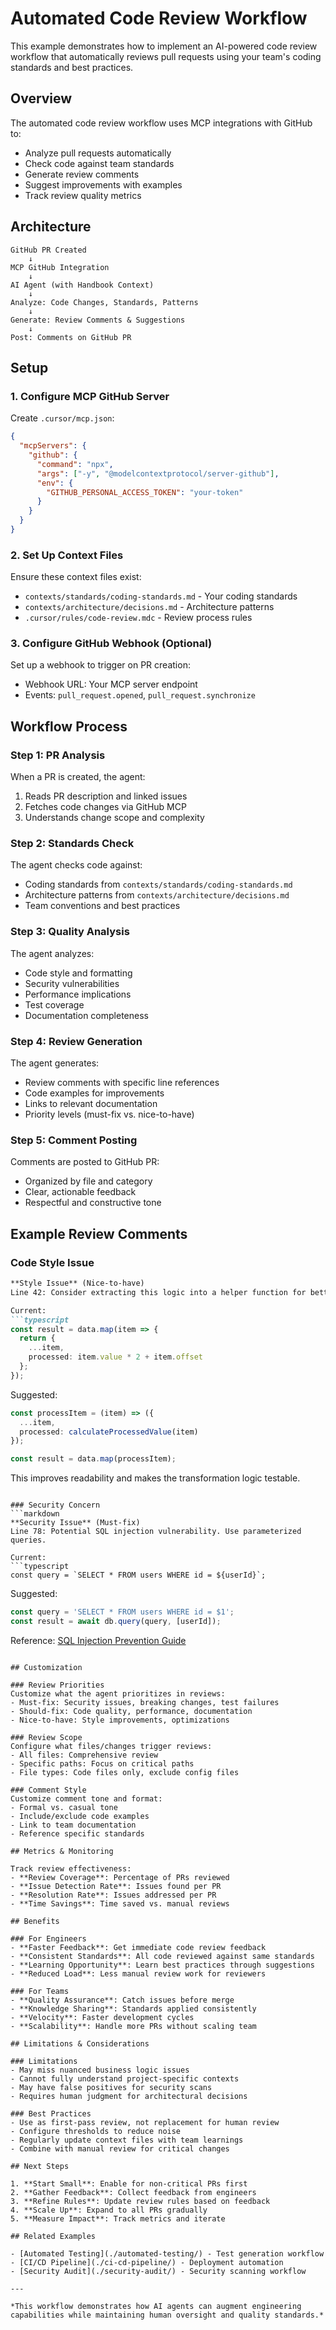 # Automated Code Review Workflow

This example demonstrates how to implement an AI-powered code review workflow that automatically reviews pull requests using your team's coding standards and best practices.

## Overview

The automated code review workflow uses MCP integrations with GitHub to:
- Analyze pull requests automatically
- Check code against team standards
- Generate review comments
- Suggest improvements with examples
- Track review quality metrics

## Architecture

```
GitHub PR Created
    ↓
MCP GitHub Integration
    ↓
AI Agent (with Handbook Context)
    ↓
Analyze: Code Changes, Standards, Patterns
    ↓
Generate: Review Comments & Suggestions
    ↓
Post: Comments on GitHub PR
```

## Setup

### 1. Configure MCP GitHub Server

Create `.cursor/mcp.json`:

```json
{
  "mcpServers": {
    "github": {
      "command": "npx",
      "args": ["-y", "@modelcontextprotocol/server-github"],
      "env": {
        "GITHUB_PERSONAL_ACCESS_TOKEN": "your-token"
      }
    }
  }
}
```

### 2. Set Up Context Files

Ensure these context files exist:
- `contexts/standards/coding-standards.md` - Your coding standards
- `contexts/architecture/decisions.md` - Architecture patterns
- `.cursor/rules/code-review.mdc` - Review process rules

### 3. Configure GitHub Webhook (Optional)

Set up a webhook to trigger on PR creation:
- Webhook URL: Your MCP server endpoint
- Events: `pull_request.opened`, `pull_request.synchronize`

## Workflow Process

### Step 1: PR Analysis
When a PR is created, the agent:
1. Reads PR description and linked issues
2. Fetches code changes via GitHub MCP
3. Understands change scope and complexity

### Step 2: Standards Check
The agent checks code against:
- Coding standards from `contexts/standards/coding-standards.md`
- Architecture patterns from `contexts/architecture/decisions.md`
- Team conventions and best practices

### Step 3: Quality Analysis
The agent analyzes:
- Code style and formatting
- Security vulnerabilities
- Performance implications
- Test coverage
- Documentation completeness

### Step 4: Review Generation
The agent generates:
- Review comments with specific line references
- Code examples for improvements
- Links to relevant documentation
- Priority levels (must-fix vs. nice-to-have)

### Step 5: Comment Posting
Comments are posted to GitHub PR:
- Organized by file and category
- Clear, actionable feedback
- Respectful and constructive tone

## Example Review Comments

### Code Style Issue
```markdown
**Style Issue** (Nice-to-have)
Line 42: Consider extracting this logic into a helper function for better readability.

Current:
```typescript
const result = data.map(item => {
  return {
    ...item,
    processed: item.value * 2 + item.offset
  };
});
```

Suggested:
```typescript
const processItem = (item) => ({
  ...item,
  processed: calculateProcessedValue(item)
});

const result = data.map(processItem);
```

This improves readability and makes the transformation logic testable.
```

### Security Concern
```markdown
**Security Issue** (Must-fix)
Line 78: Potential SQL injection vulnerability. Use parameterized queries.

Current:
```typescript
const query = `SELECT * FROM users WHERE id = ${userId}`;
```

Suggested:
```typescript
const query = 'SELECT * FROM users WHERE id = $1';
const result = await db.query(query, [userId]);
```

Reference: [SQL Injection Prevention Guide](link-to-docs)
```

## Customization

### Review Priorities
Customize what the agent prioritizes in reviews:
- Must-fix: Security issues, breaking changes, test failures
- Should-fix: Code quality, performance, documentation
- Nice-to-have: Style improvements, optimizations

### Review Scope
Configure what files/changes trigger reviews:
- All files: Comprehensive review
- Specific paths: Focus on critical paths
- File types: Code files only, exclude config files

### Comment Style
Customize comment tone and format:
- Formal vs. casual tone
- Include/exclude code examples
- Link to team documentation
- Reference specific standards

## Metrics & Monitoring

Track review effectiveness:
- **Review Coverage**: Percentage of PRs reviewed
- **Issue Detection Rate**: Issues found per PR
- **Resolution Rate**: Issues addressed per PR
- **Time Savings**: Time saved vs. manual reviews

## Benefits

### For Engineers
- **Faster Feedback**: Get immediate code review feedback
- **Consistent Standards**: All code reviewed against same standards
- **Learning Opportunity**: Learn best practices through suggestions
- **Reduced Load**: Less manual review work for reviewers

### For Teams
- **Quality Assurance**: Catch issues before merge
- **Knowledge Sharing**: Standards applied consistently
- **Velocity**: Faster development cycles
- **Scalability**: Handle more PRs without scaling team

## Limitations & Considerations

### Limitations
- May miss nuanced business logic issues
- Cannot fully understand project-specific contexts
- May have false positives for security scans
- Requires human judgment for architectural decisions

### Best Practices
- Use as first-pass review, not replacement for human review
- Configure thresholds to reduce noise
- Regularly update context files with team learnings
- Combine with manual review for critical changes

## Next Steps

1. **Start Small**: Enable for non-critical PRs first
2. **Gather Feedback**: Collect feedback from engineers
3. **Refine Rules**: Update review rules based on feedback
4. **Scale Up**: Expand to all PRs gradually
5. **Measure Impact**: Track metrics and iterate

## Related Examples

- [Automated Testing](./automated-testing/) - Test generation workflow
- [CI/CD Pipeline](./ci-cd-pipeline/) - Deployment automation
- [Security Audit](./security-audit/) - Security scanning workflow

---

*This workflow demonstrates how AI agents can augment engineering capabilities while maintaining human oversight and quality standards.*

